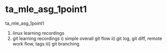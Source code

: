 
# ta_mle_asg_1point1
ta_mle_asg_1point1

1) linux learning recordings
2) git learning recordings
	i)   simple overall git flow
	ii)  git log, git diff, remote work flow, tags
	iii) git branching
